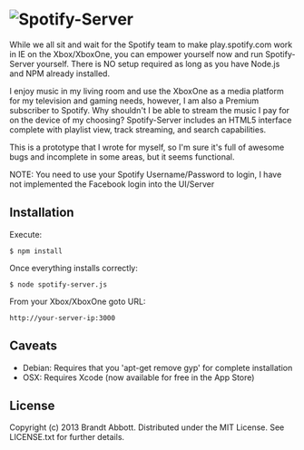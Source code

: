 ![Spotify-Server](https://github.com/spotify-server/raw/master/public/img/Spotify-US.png)
================

While we all sit and wait for the Spotify team to make play.spotify.com work 
in IE on the Xbox/XboxOne, you can empower yourself now and run Spotify-Server
yourself.  There is NO setup required as long as you have Node.js
and NPM already installed.

I enjoy music in my living room and use the XboxOne as a media platform for my
television and gaming needs, however, I am also a Premium subscriber to 
Spotify.  Why shouldn't I be able to stream the music I pay for on the device 
of my choosing?  Spotify-Server includes an HTML5 interface complete with 
playlist view, track streaming, and search capabilities.

This is a prototype that I wrote for myself, so I'm sure it's full of awesome
bugs and incomplete in some areas, but it seems functional.

NOTE: You need to use your Spotify Username/Password to login, I have not 
implemented the Facebook login into the UI/Server

Installation
------------

Execute:

    $ npm install

Once everything installs correctly:

    $ node spotify-server.js

From your Xbox/XboxOne goto URL:

    http://your-server-ip:3000

Caveats
-------

* Debian: Requires that you 'apt-get remove gyp' for complete installation
* OSX: Requires Xcode (now available for free in the App Store)

License
-------

Copyright (c) 2013 Brandt Abbott. Distributed under the MIT License. See
LICENSE.txt for further details.